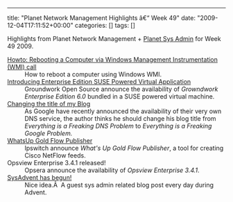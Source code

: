 ---
title: "Planet Network Management Highlights â€“ Week 49"
date: "2009-12-04T17:11:52+00:00"
categories: []
tags: []

Highlights from Planet Network Management + <a href="http://planetsysadmin.com/">Planet Sys Admin</a> for Week 49 2009.

<dl> <dt><a href="http://www.paessler.com/blog/2009/12/04/prtg-7/howto-rebooting-a-computer-via-windows-management-instrumentation-wmi-call">Howto: Rebooting a Computer via Windows Management Instrumentation (WMI) call</a></dt> <dd>How to reboot a computer using Windows WMI.</dd> <dt><a href="http://www.groundworkopensource.com/blog/?p=150">Introducing Enterprise Edition SUSE Powered Virtual Application</a></dt> <dd>Groundwork Open Source announce the availability of <em>Growndwork Enterprise Edition 6.0</em> bundled in a SUSE powered virtual machine.</dd> <dt><a href="http://www.krisbuytaert.be/blog/changing-title-my-blog">Changing the title of my Blog</a></dt> <dd>As Google have recently announced the availability of their very own DNS service, the author thinks he should change his blog title from <em>Everything is a Freaking DNS Problem</em> to <em>Everything is a Freaking Google Problem.</em></dd> <dt><a href="http://www.dailynetworkmonitor.com/2009/12/01/whatsup-gold-flow-publisher/">WhatsUp Gold Flow Publisher</a></dt> <dd>Ipswitch announce <em>What's Up Gold Flow Publisher</em>, a tool for creating Cisco NetFlow feeds.</dd> <dt>Opsview Enterprise 3.4.1 released!</dt> <dd>Opsera announce the availability of <em>Opsview Enterprise 3.4.1</em>.</dd> <dt><a href="http://everythingsysadmin.com/2009/12/sysadvent-has-begun.html">SysAdvent has begun!</a></dt> <dd>Nice idea.Â  A guest sys admin related blog post every day during Advent.</dd> </dl>
